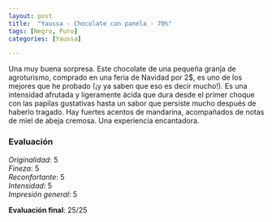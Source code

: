 ```yaml
---
layout: post
title:  "Yaussa - Chocolate con panela - 70%"
tags: [Negro, Puro] 
categories: [Yaussa]

---
```

 
Una muy buena sorpresa. Este chocolate de una pequeña granja de agroturismo, comprado en una feria de Navidad por 2$, es uno de los mejores que he probado (¡y ya saben que eso es decir mucho!).
Es una intensidad afrutada y ligeramente ácida que dura desde el primer choque con las papilas gustativas hasta un sabor que persiste mucho después de haberlo tragado. Hay fuertes acentos de mandarina, acompañados de notas de miel de abeja cremosa. Una experiencia encantadora.


### Evaluación

_Originalidad_: 5  
_Fineza_: 5  
_Reconfortante_: 5  
_Intensidad_: 5  
_Impresión general_: 5

**Evaluación final**: 25/25
